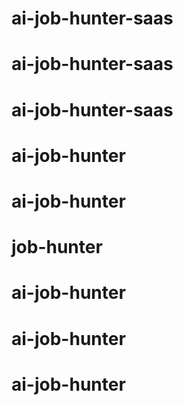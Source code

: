 # ai-job-hunter-saas
# ai-job-hunter-saas
# ai-job-hunter-saas
# ai-job-hunter
# ai-job-hunter
# job-hunter
# ai-job-hunter
# ai-job-hunter
# ai-job-hunter
